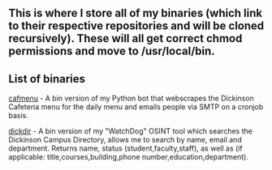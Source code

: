 ## This is where I store all of my binaries (which link to their respective repositories and will be cloned recursively). These will all get correct chmod permissions and move to /usr/local/bin.

## List of binaries
[cafmenu](https://github.com/WarpWing/Pitchfork/blob/main/bin/cafmenu) - A bin version of my Python bot that webscrapes the Dickinson Cafeteria menu for the daily menu and emails people via SMTP on a cronjob basis.


[dickdir](https://github.com/WarpWing/WatchDog/blob/main/bin/dickdir) - A bin version of my "WatchDog" OSINT tool which searches the Dickinson Campus Directory, allows me to search by name, email and department. Returns name, status (student,faculty,staff), as well as (if applicable: title,courses,building,phone number,education,department).


